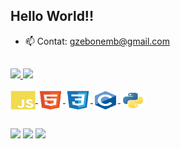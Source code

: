 ## Hello World!!
- 📫 Contat: gzebonemb@gmail.com

##

<div>
  <a href="https://github.com/gzerbone">
  <img height="150em" src="https://github-readme-stats.vercel.app/api?username=gzerbone&show_icons=true&theme=gotham&include_all_commits=true&count_private=true"/>
  <img height="150em"  src="https://github-readme-stats.vercel.app/api/top-langs/?username=gzerbone&layout=compact&langs_count=7&theme=gotham&show_icons=true"/>
</div>
  
 <div style="display: inline_block"><br>
  <img align="center" alt="gabi-Js" height="30" width="40" src="https://raw.githubusercontent.com/devicons/devicon/master/icons/javascript/javascript-plain.svg">
  <img align="center" alt="gabi-HTML" height="30" width="40" src="https://raw.githubusercontent.com/devicons/devicon/master/icons/html5/html5-original.svg">
  <img align="center" alt="gabi-CSS" height="30" width="40" src="https://raw.githubusercontent.com/devicons/devicon/master/icons/css3/css3-original.svg">
  <img align="center" alt="gabi-HTML" height="30" width="40" src="https://raw.githubusercontent.com/devicons/devicon/master/icons/c/c-original.svg">
  <img align="center" alt="gabi-HTML" height="30" width="40" src="https://raw.githubusercontent.com/devicons/devicon/master/icons/python/python-original.svg">


</div>
  
  ##
  
  <div>
  <a href="https://instagram.com/gzerbone_" target="_blank"><img src="https://img.shields.io/badge/-Instagram-%23E4405F?style=for-the-badge&logo=instagram&logoColor=white" target="_blank"></a>
  <a href = "mailto:gzerbonemb@gmail.com"><img src="https://img.shields.io/badge/-Gmail-%23333?style=for-the-badge&logo=gmail&logoColor=white" target="_blank"></a>
  <a href="https://www.linkedin.com/in/gabriela-zerbone-17651962/" target="_blank"><img src="https://img.shields.io/badge/-LinkedIn-%230077B5?style=for-the-badge&logo=linkedin&logoColor=white" target="_blank"></a> 
 
  </div>

